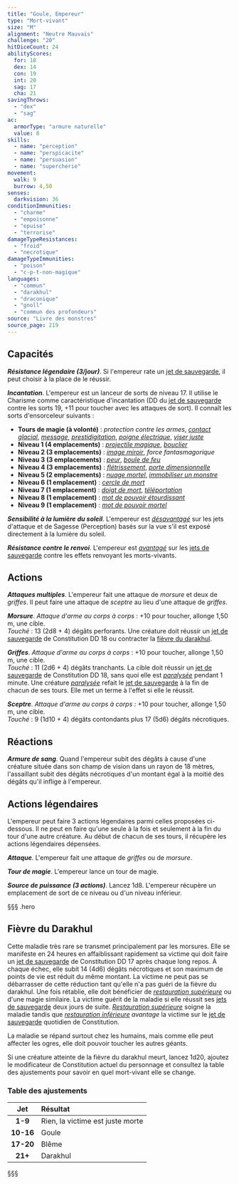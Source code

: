 ```yaml
---
title: "Goule, Empereur"
type: "Mort-vivant"
size: "M"
alignment: "Neutre Mauvais"
challenge: "20"
hitDiceCount: 24
abilityScores:
  for: 18
  dex: 14
  con: 19
  int: 20
  sag: 17
  cha: 21
savingThrows:
  - "dex"
  - "sag"
ac:
  armorType: "armure naturelle"
  value: 8
skills:
  - name: "perception"
  - name: "perspicacite"
  - name: "persuasion"
  - name: "supercherie"
movement:
  walk: 9
  burrow: 4,50
senses:
  darkvision: 36
conditionImmunities:
  - "charme"
  - "empoisonne"
  - "epuise"
  - "terrorise"
damageTypeResistances:
  - "froid"
  - "necrotique"
damageTypeImmunities:
  - "poison"
  - "c-p-t-non-magique"
languages:
  - "commun"
  - "darakhul"
  - "draconique"
  - "gnoll"
  - "commun des profondeurs"
source: "Livre des monstres"
source_page: 219
---
```

## Capacités
_**Résistance légendaire (3/jour)**_. Si l'empereur rate un [jet de sauvegarde](/utiliser-les-caracteristiques/#jets-de-sauvegarde), il peut choisir à la place de le réussir.

_**Incantation**_. L'empereur est un lanceur de sorts de niveau 17. Il utilise le Charisme comme caractéristique d'incantation (DD du [jet de sauvegarde](/utiliser-les-caracteristiques/#jets-de-sauvegarde) contre les sorts 19, +11 pour toucher avec les attaques de sort). Il connaît les sorts d'ensorceleur suivants :
* **Tours de magie (à volonté)** : _protection contre les armes_, [_contact glacial_](/grimoire/contact-glacial/), [_message_](/grimoire/message/), [_prestidigitation_](/grimoire/prestidigitation/), [_poigne électrique_](/grimoire/poigne-electrique/), [_viser juste_](/grimoire/viser-juste/)
* **Niveau 1 (4 emplacements)** : [_projectile magique_](/grimoire/projectile-magique/), [_bouclier_](/grimoire/bouclier/)
* **Niveau 2 (3 emplacements)** : [_image miroir_](/grimoire/image-miroir/), _force fantasmagorique_
* **Niveau 3 (3 emplacements)** : [_peur_](/grimoire/peur/), [_boule de feu_](/grimoire/boule-de-feu/)
* **Niveau 4 (3 emplacements)** : [_flétrissement_](/grimoire/fletrissement/), [_porte dimensionnelle_](/grimoire/porte-dimensionnelle/)
* **Niveau 5 (2 emplacements)** : [_nuage mortel_](/grimoire/nuage-mortel/), [_immobiliser un monstre_](/grimoire/immobiliser-un-monstre/)
* **Niveau 6 (1 emplacement)** : [_cercle de mort_](/grimoire/cercle-de-mort/)
* **Niveau 7 (1 emplacement)** : [_doigt de mort_](/grimoire/doigt-de-mort/), [_téléportation_](/grimoire/teleportation/)
* **Niveau 8 (1 emplacement)** : [_mot de pouvoir étourdissant_](/grimoire/mot-de-pouvoir-etourdissant/)
* **Niveau 9 (1 emplacement)** : [_mot de pouvoir mortel_](/grimoire/mot-de-pouvoir-mortel/)

_**Sensibilité à la lumière du soleil**_. L'empereur est [_désavantagé_](/utiliser-les-caracteristiques/#avantage-et-desavantage) sur les jets d'attaque et de Sagesse (Perception) basés sur la vue s'il est exposé directement à la lumière du soleil.

_**Résistance contre le renvoi**_. L'empereur est [_avantagé_](/utiliser-les-caracteristiques/#avantage-et-desavantage) sur les [jets de sauvegarde](/utiliser-les-caracteristiques/#jets-de-sauvegarde) contre les effets renvoyant les morts-vivants.

## Actions
_**Attaques multiples**_. L'empereur fait une attaque de _morsure_ et deux de _griffes_. Il peut faire une attaque de _sceptre_ au lieu d'une attaque de _griffes_.

_**Morsure**_. _Attaque d'arme au corps à corps_ : +10 pour toucher, allonge 1,50 m, une cible.  
_Touché_ : 13 (2d8 + 4) dégâts perforants. Une créature doit réussir un [jet de sauvegarde](/utiliser-les-caracteristiques/#jets-de-sauvegarde) de Constitution DD 18 ou contracter la [fièvre du darakhul](#fievre-du-darakhul).

_**Griffes**_. _Attaque d'arme au corps à corps_ : +10 pour toucher, allonge 1,50 m, une cible.  
_Touché_ : 11 (2d6 + 4) dégâts tranchants. La cible doit réussir un [jet de sauvegarde](/utiliser-les-caracteristiques/#jets-de-sauvegarde) de Constitution DD 18, sans quoi elle est [_paralysée_](/gerer-la-sante-du-personnage/#paralyse) pendant 1 minute. Une créature [_paralysée_](/gerer-la-sante-du-personnage/#paralyse) refait le [jet de sauvegarde](/utiliser-les-caracteristiques/#jets-de-sauvegarde) à la fin de chacun de ses tours. Elle met un terme à l'effet si elle le réussit.

_**Sceptre**_. _Attaque d'arme au corps à corps_ : +10 pour toucher, allonge 1,50 m, une cible.  
_Touché_ : 9 (1d10 + 4) dégâts contondants plus 17 (5d6) dégâts nécrotiques.

## Réactions
_**Armure de sang**_. Quand l'empereur subit des dégâts à cause d'une créature située dans son champ de vision dans un rayon de 18 mètres, l'assaillant subit des dégâts nécrotiques d'un montant égal à la moitié des dégâts qu'il inflige à l'empereur.

## Actions légendaires
L'empereur peut faire 3 actions légendaires parmi celles proposées ci-dessous. Il ne peut en faire qu'une seule à la fois et seulement à la fin du tour d'une autre créature. Au début de chacun de ses tours, il récupère les actions légendaires dépensées.

_**Attaque**_. L'empereur fait une attaque de _griffes_ ou de _morsure_.

_**Tour de magie**_. L'empereur lance un tour de magie.

_**Source de puissance (3 actions)**_. Lancez 1d8. L'empereur récupère un emplacement de sort de ce niveau ou d'un niveau inférieur.

§§§ .hero
## Fièvre du Darakhul
Cette maladie très rare se transmet principalement par les morsures. Elle se manifeste en 24 heures en affaiblissant rapidement sa victime qui doit faire un [jet de sauvegarde](/utiliser-les-caracteristiques/#jets-de-sauvegarde) de Constitution DD 17 après chaque long repos. À chaque échec, elle subit 14 (4d6) dégâts nécrotiques et son maximum de points de vie est réduit du même montant. La victime ne peut pas se débarrasser de cette réduction tant qu'elle n'a pas guéri de la fièvre du darakhul. Une fois rétablie, elle doit bénéficier de [_restauration supérieure_](/grimoire/restauration-superieure/) ou d'une magie similaire. La victime guérit de la maladie si elle réussit ses [jets de sauvegarde](/utiliser-les-caracteristiques/#jets-de-sauvegarde) deux jours de suite. [_Restauration supérieure_](/grimoire/restauration-superieure/) soigne la maladie tandis que [_restauration inférieure_](/grimoire/restauration-inferieure/) _avantage_ la victime sur le [jet de sauvegarde](/utiliser-les-caracteristiques/#jets-de-sauvegarde) quotidien de Constitution.

La maladie se répand surtout chez les humains, mais comme elle peut affecter les ogres, elle doit pouvoir toucher les autres géants.

Si une créature atteinte de la fièvre du darakhul meurt, lancez 1d20, ajoutez le modificateur de Constitution actuel du personnage et consultez la table des ajustements pour savoir en quel mort-vivant elle se change.
### Table des ajustements
| **Jet** | **Résultat** |
|:-:|:-|
| **1-9** | Rien, la victime est juste morte |
| **10-16** | Goule |
| **17-20** | Blême |
| **21+** | Darakhul |
§§§
